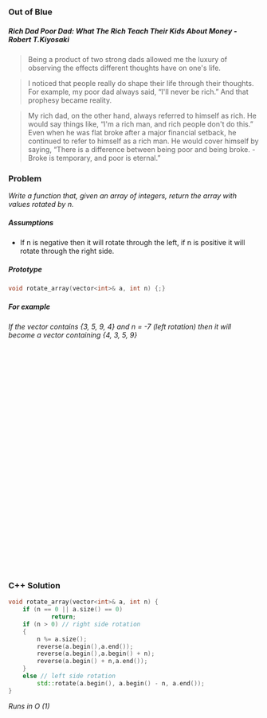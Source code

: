 ### Out of Blue

##### Rich Dad Poor Dad: What The Rich Teach Their Kids About Money - Robert T.Kiyosaki
> Being a product of two strong dads allowed me the luxury of observing the effects different thoughts have on one's life.  

> I noticed that people really do shape their life through their thoughts. For example, my poor dad always said, “I'll never be rich.” And that prophesy became reality.  

> My rich dad, on the other hand, always referred to himself as rich. He would say things like, “I'm a rich man, and rich people don't do this.” Even when he was flat broke after a major financial setback, he continued to refer to himself as a rich man. He would cover himself by saying, “There is a difference between being poor and being broke. -Broke is temporary, and poor is eternal.”

### Problem

*Write a function that, given an array of integers, return the array with values rotated by n.*

##### Assumptions

* If n is negative then it will rotate through the left, if n is positive it will rotate through the right side.

##### Prototype
```c++
void rotate_array(vector<int>& a, int n) {;}
```

##### For example
*If the vector contains {3, 5, 9, 4} and n = -7 (left rotation) then it will become a vector containing {4, 3, 5, 9}*

<pre>




























</pre>

### C++ Solution
```c++
void rotate_array(vector<int>& a, int n) {
    if (n == 0 || a.size() == 0)
            return;
    if (n > 0) // right side rotation
    {
        n %= a.size();
        reverse(a.begin(),a.end());
        reverse(a.begin(),a.begin() + n);
        reverse(a.begin() + n,a.end());
    }   
    else // left side rotation
        std::rotate(a.begin(), a.begin() - n, a.end());
}
```

*Runs in O (1)*
